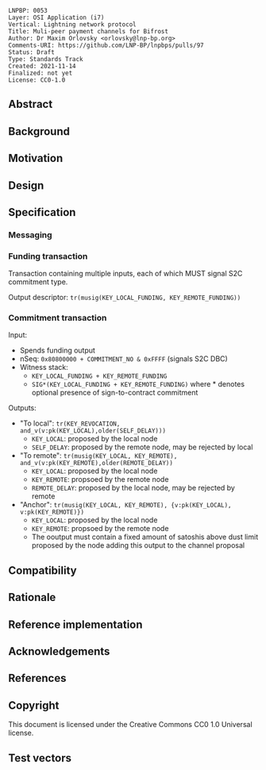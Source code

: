 ```
LNPBP: 0053
Layer: OSI Application (i7)
Vertical: Lightning network protocol
Title: Muli-peer payment channels for Bifrost
Author: Dr Maxim Orlovsky <orlovsky@lnp-bp.org>
Comments-URI: https://github.com/LNP-BP/lnpbps/pulls/97
Status: Draft
Type: Standards Track
Created: 2021-11-14
Finalized: not yet
License: CC0-1.0
```

## Abstract

## Background

## Motivation

## Design

## Specification

### Messaging


### Funding transaction

Transaction containing multiple inputs, each of which MUST signal S2C commitment type.

Output descriptor: `tr(musig(KEY_LOCAL_FUNDING, KEY_REMOTE_FUNDING))`


### Commitment transaction

Input:
- Spends funding output
- nSeq: `0x80800000 + COMMITMENT_NO & 0xFFFF` (signals S2C DBC)
- Witness stack:
  - `KEY_LOCAL_FUNDING + KEY_REMOTE_FUNDING`
  - `SIG*(KEY_LOCAL_FUNDING + KEY_REMOTE_FUNDING)`
  where * denotes optional presence of sign-to-contract commitment

Outputs:
- "To local": `tr(KEY_REVOCATION, and_v(v:pk(KEY_LOCAL),older(SELF_DELAY)))`
  * `KEY_LOCAL`: proposed by the local node
  * `SELF_DELAY`: proposed by the remote node, may be rejected by local
- "To remote": `tr(musig(KEY_LOCAL, KEY_REMOTE), and_v(v:pk(KEY_REMOTE),older(REMOTE_DELAY))`
  * `KEY_LOCAL`: proposed by the local node
  * `KEY_REMOTE`: propsoed by the remote node
  * `REMOTE_DELAY`: proposed by the local node, may be rejected by remote
- "Anchor": `tr(musig(KEY_LOCAL, KEY_REMOTE), {v:pk(KEY_LOCAL), v:pk(KEY_REMOTE)})`
  * `KEY_LOCAL`: proposed by the local node
  * `KEY_REMOTE`: propsoed by the remote node
  * The ooutput must contain a fixed amount of satoshis above dust limit proposed by
    the node adding this output to the channel proposal


## Compatibility

## Rationale

## Reference implementation

## Acknowledgements

## References

## Copyright

This document is licensed under the Creative Commons CC0 1.0 Universal license.

## Test vectors
